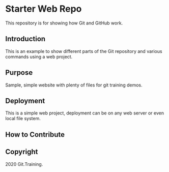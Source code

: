 # Starter Web Repo

This repository is for showing how Git and GitHub work.

## Introduction

This is an example to show different parts of the Git repository and various commands using a web project.

## Purpose

Sample, simple website with plenty of files for git training demos.

## Deployment

This is a simple web project, deployment can be on any web server or even local file system. 

## How to Contribute

## Copyright

2020 Git.Training.